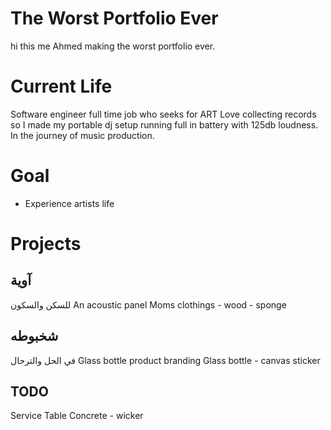# The Worst Portfolio Ever
hi this me Ahmed
making the worst portfolio ever.

# Current Life
Software engineer full time job who seeks for ART
Love collecting records so I made my portable dj setup running full in battery with 125db loudness.
In the journey of music production.

# Goal
- Experience artists life

# Projects

##  آوية
للسكن والسكون
An acoustic panel
Moms clothings - wood - sponge

## شخبوطه
في الحل والترحال
Glass bottle product branding
Glass bottle - canvas sticker

## TODO

Service Table
Concrete - wicker
